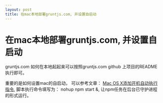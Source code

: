 ```yaml
---
layout: post
title: 在mac本地部署gruntjs.com, 并设置自启动
---
```

    
# 在mac本地部署gruntjs.com, 并设置自启动

gruntjs.com 如何在本地起起来可以按照gruntjs.com github 上项目的README执行即可。

重要的是如何设置mac的自启动， 可以参考文章： [Mac OS X添加开机自动执行指令](http://www.2cto.com/os/201305/207672.html),  脚本执行命令填写为： nohup npm start &, 让npm任务在后台已守护进程的形式运行。




